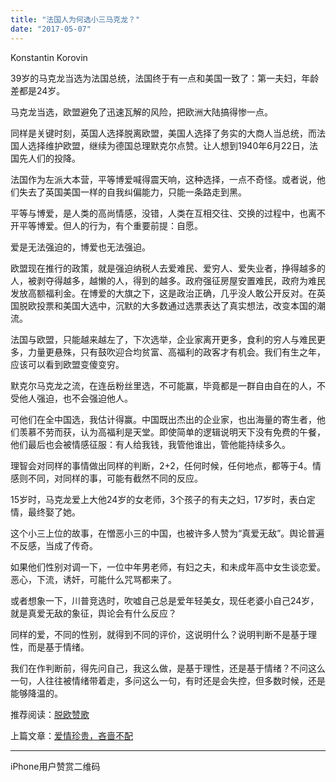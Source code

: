 ```yaml
---
title: "法国人为何选小三马克龙？"
date: "2017-05-07"
---
```


Konstantin Korovin

39岁的马克龙当选为法国总统，法国终于有一点和美国一致了：第一夫妇，年龄差都是24岁。

马克龙当选，欧盟避免了迅速瓦解的风险，把欧洲大陆搞得惨一点。

同样是关键时刻，英国人选择脱离欧盟，美国人选择了务实的大商人当总统，而法国人选择维护欧盟，继续为德国总理默克尔点赞。让人想到1940年6月22日，法国先人们的投降。

法国作为左派大本营，平等博爱喊得震天响，这种选择，一点不奇怪。或者说，他们失去了英国美国一样的自我纠偏能力，只能一条路走到黑。

平等与博爱，是人类的高尚情感，没错，人类在互相交往、交换的过程中，也离不开平等博爱。但人的行为，有个重要前提：自愿。

爱是无法强迫的，博爱也无法强迫。

欧盟现在推行的政策，就是强迫纳税人去爱难民、爱穷人、爱失业者，挣得越多的人，被剥夺得越多，越懒的人，得到的越多。政府强征房屋安置难民，政府为难民发放高额福利金。在博爱的大旗之下，这是政治正确，几乎没人敢公开反对。在英国脱欧投票和美国大选中，沉默的大多数通过选票表达了真实想法，改变本国的潮流。

法国与欧盟，只能越来越左了，下次选举，企业家离开更多，食利的穷人与难民更多，力量更悬殊，只有鼓吹迎合均贫富、高福利的政客才有机会。我们有生之年，应该可以看到欧盟变傻变穷。

默克尔马克龙之流，在连岳粉丝里选，不可能赢，毕竟都是一群自由自在的人，不受他人强迫，也不会强迫他人。

可他们在全中国选，我估计得赢。中国既出杰出的企业家，也出海量的寄生者，他们羡慕不劳而获，认为高福利是天堂。即使简单的逻辑说明天下没有免费的午餐，他们最后也会被情感征服：有人给我钱，我管他谁出，管他能持续多久。

理智会对同样的事情做出同样的判断，2+2，任何时候，任何地点，都等于4。情感则不同，对同样的事，可能有截然不同的反应。

15岁时，马克龙爱上大他24岁的女老师，3个孩子的有夫之妇，17岁时，表白定情，最终娶了她。

这个小三上位的故事，在憎恶小三的中国，也被许多人赞为“真爱无敌”。舆论普遍不反感，当成了传奇。

如果他们性别对调一下，一位中年男老师，有妇之夫，和未成年高中女生谈恋爱。恶心，下流，诱奸，可能什么咒骂都来了。

或者想象一下，川普竞选时，吹嘘自己总是爱年轻美女，现任老婆小自己24岁，就是真爱无敌的象征，舆论会有什么反应？

同样的爱，不同的性别，就得到不同的评价，这说明什么？说明判断不是基于理性，而是基于情绪。

我们在作判断前，得先问自己，我这么做，是基于理性，还是基于情绪？不问这么一句，人往往被情绪带着走，多问这么一句，有时还是会失控，但多数时候，还是能够降温的。

推荐阅读：[脱欧赞歌](http://mp.weixin.qq.com/s?__biz=MjM5NDU0Mjk2MQ==&mid=2651622220&idx=1&sn=ebc16af578346db4bb1c7dc63190e18a&scene=21#wechat_redirect)

上篇文章：[爱情珍贵，吝啬不配](http://mp.weixin.qq.com/s?__biz=MjM5NDU0Mjk2MQ==&mid=2651623024&idx=1&sn=a0bf3b51017419d27e63770ee2b9a144&chksm=bd7e0a6e8a0983782d187f9b4586e41641f7157b6ff5817656ee2f9c0c5635ec0334ccc9ed9e&scene=21#wechat_redirect)

* * *

iPhone用户赞赏二维码

